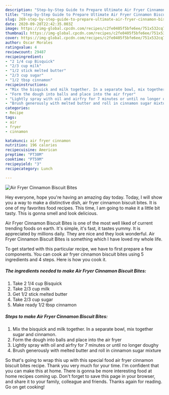 ```yaml
---
description: "Step-by-Step Guide to Prepare Ultimate Air Fryer Cinnamon Biscuit Bites"
title: "Step-by-Step Guide to Prepare Ultimate Air Fryer Cinnamon Biscuit Bites"
slug: 269-step-by-step-guide-to-prepare-ultimate-air-fryer-cinnamon-biscuit-bites
date: 2020-09-28T22:42:35.003Z
image: https://img-global.cpcdn.com/recipes/c2fe0405f5bfe6ee/751x532cq70/air-fryer-cinnamon-biscuit-bites-recipe-main-photo.jpg
thumbnail: https://img-global.cpcdn.com/recipes/c2fe0405f5bfe6ee/751x532cq70/air-fryer-cinnamon-biscuit-bites-recipe-main-photo.jpg
cover: https://img-global.cpcdn.com/recipes/c2fe0405f5bfe6ee/751x532cq70/air-fryer-cinnamon-biscuit-bites-recipe-main-photo.jpg
author: Oscar Morales
ratingvalue: 4
reviewcount: 29487
recipeingredient:
- "2 1/4 cup Bisquick"
- "2/3 cup milk"
- "1/2 stick melted butter"
- "2/3 cup sugar"
- "1/2 tbsp cinnamon"
recipeinstructions:
- "Mix the bisquick and milk together. In a separate bowl, mix together sugar and cinnamon."
- "Form the dough into balls and place into the air fryer"
- "Lightly spray with oil and airfry for 7 minutes or until no longer doughy"
- "Brush generously with melted butter and roll in cinnamon sugar mixture"
categories:
- Recipe
tags:
- air
- fryer
- cinnamon

katakunci: air fryer cinnamon 
nutrition: 196 calories
recipecuisine: American
preptime: "PT30M"
cooktime: "PT59M"
recipeyield: "3"
recipecategory: Lunch

---
```



![Air Fryer Cinnamon Biscuit Bites](https://img-global.cpcdn.com/recipes/c2fe0405f5bfe6ee/751x532cq70/air-fryer-cinnamon-biscuit-bites-recipe-main-photo.jpg)

Hey everyone, hope you're having an amazing day today. Today, I will show you a way to make a distinctive dish, air fryer cinnamon biscuit bites. It is one of my favorites food recipes. This time, I am going to make it a little bit tasty. This is gonna smell and look delicious.

Air Fryer Cinnamon Biscuit Bites is one of the most well liked of current trending foods on earth. It's simple, it's fast, it tastes yummy. It is appreciated by millions daily. They are nice and they look wonderful. Air Fryer Cinnamon Biscuit Bites is something which I have loved my whole life.




To get started with this particular recipe, we have to first prepare a few components. You can cook air fryer cinnamon biscuit bites using 5 ingredients and 4 steps. Here is how you cook it.

<!--inarticleads1-->

##### The ingredients needed to make Air Fryer Cinnamon Biscuit Bites:

1. Take 2 1/4 cup Bisquick
1. Take 2/3 cup milk
1. Get 1/2 stick melted butter
1. Take 2/3 cup sugar
1. Make ready 1/2 tbsp cinnamon




<!--inarticleads2-->

##### Steps to make Air Fryer Cinnamon Biscuit Bites:

1. Mix the bisquick and milk together. In a separate bowl, mix together sugar and cinnamon.
1. Form the dough into balls and place into the air fryer
1. Lightly spray with oil and airfry for 7 minutes or until no longer doughy
1. Brush generously with melted butter and roll in cinnamon sugar mixture




So that's going to wrap this up with this special food air fryer cinnamon biscuit bites recipe. Thank you very much for your time. I'm confident that you can make this at home. There is gonna be more interesting food at home recipes coming up. Don't forget to save this page in your browser, and share it to your family, colleague and friends. Thanks again for reading. Go on get cooking!
